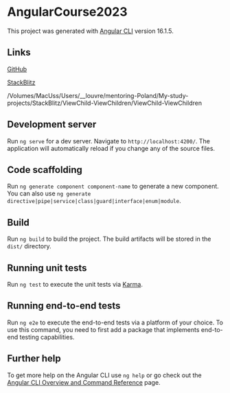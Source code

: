 # AngularCourse2023

This project was generated with [Angular CLI](https://github.com/angular/angular-cli) version 16.1.5.

## Links

[GitHub](https://github.com/igor2000xp/ViewChild-ViewChildren)

[StackBlitz](https://stackblitz.com/~/github.com/igor2000xp/ViewChild-ViewChildren)

/Volumes/MacUss/Users/__louvre/mentoring-Poland/My-study-projects/StackBlitz/ViewChild-ViewChildren/ViewChild-ViewChildren

## Development server

Run `ng serve` for a dev server. Navigate to `http://localhost:4200/`. The application will automatically reload if you change any of the source files.

## Code scaffolding

Run `ng generate component component-name` to generate a new component. You can also use `ng generate directive|pipe|service|class|guard|interface|enum|module`.

## Build

Run `ng build` to build the project. The build artifacts will be stored in the `dist/` directory.

## Running unit tests

Run `ng test` to execute the unit tests via [Karma](https://karma-runner.github.io).

## Running end-to-end tests

Run `ng e2e` to execute the end-to-end tests via a platform of your choice. To use this command, you need to first add a package that implements end-to-end testing capabilities.

## Further help

To get more help on the Angular CLI use `ng help` or go check out the [Angular CLI Overview and Command Reference](https://angular.io/cli) page.
